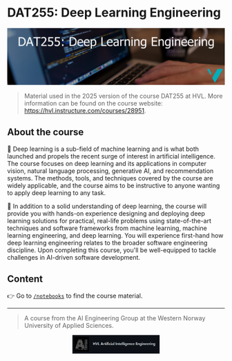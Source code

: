 # DAT255: Deep Learning Engineering

![](assets/DAT255-logo.png)

<!-- <p>
[![kaggle](./assets/kaggle.svg)](https://www.kaggle.com/alexanderlundervold/code) &nbsp;  [![Google Colab](https://colab.research.google.com/assets/colab-badge.svg)](https://colab.research.google.com/github/HVL-ML/DAT255/blob/main/) &nbsp; [![Binder](https://mybinder.org/badge_logo.svg)](https://mybinder.org/v2/gh/HVL-ML/DAT255/HEAD) &nbsp; [![nbviewer](https://raw.githubusercontent.com/jupyter/design/master/logos/Badges/nbviewer_badge.svg)](https://nbviewer.org/github/HVL-ML/DAT255/tree/main/)
</p> -->

> Material used in the 2025 version of the course DAT255 at HVL. More information can be found on the course website: https://hvl.instructure.com/courses/28951. 

## About the course
:eyes: Deep learning is a sub-field of machine learning and is what both launched and propels the recent surge of interest in artificial intelligence. The course focuses on deep learning and its applications in computer vision, natural language processing, generative AI, and recommendation systems. The methods, tools, and techniques covered by the course are widely applicable, and the course aims to be instructive to anyone wanting to apply deep learning to any task.

:eyes: In addition to a solid understanding of deep learning, the course will provide you with hands-on experience designing and deploying deep learning solutions for practical, real-life problems using state-of-the-art techniques and software frameworks from machine learning, machine learning engineering, and deep learning. You will experience first-hand how deep learning engineering relates to the broader software engineering discipline. Upon completing this course, you'll be well-equipped to tackle challenges in AI-driven software development.

## Content

:point_right: Go to [`/notebooks`](/notebooks) to find the course material. 

---

> A course from the AI Engineering Group at the Western Norway University of Applied Sciences.
<center>
<a href="https://github.com/HVL-ML">
<img width=40% src="assets/AI-eng.png"></img>
</a>
</center>
